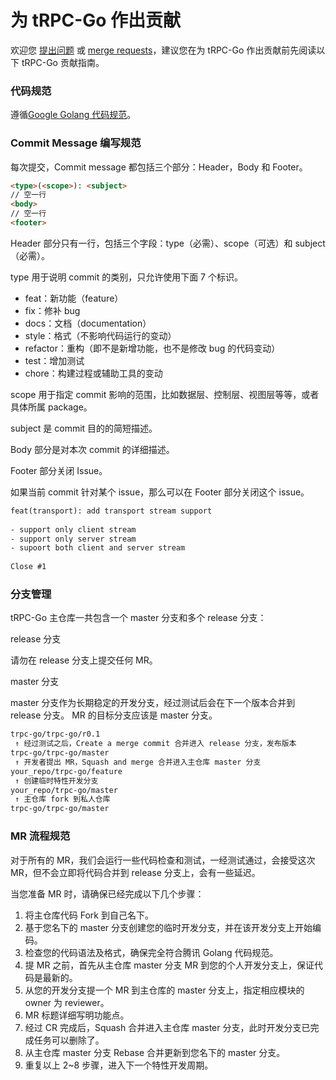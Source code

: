 # 为 tRPC-Go 作出贡献

欢迎您 [提出问题](issues) 或 [merge requests](merge_requests)，建议您在为 tRPC-Go 作出贡献前先阅读以下 tRPC-Go 贡献指南。

### 代码规范
 
遵循[Google Golang 代码规范](https://google.github.io/styleguide/go/)。

### Commit Message 编写规范

每次提交，Commit message 都包括三个部分：Header，Body 和 Footer。
 
```html
<type>(<scope>): <subject>
// 空一行
<body>
// 空一行
<footer>
```
 
Header 部分只有一行，包括三个字段：type（必需）、scope（可选）和 subject（必需）。
 
type 用于说明 commit 的类别，只允许使用下面 7 个标识。
 
- feat：新功能（feature）
- fix：修补 bug
- docs：文档（documentation）
- style：格式（不影响代码运行的变动）
- refactor：重构（即不是新增功能，也不是修改 bug 的代码变动）
- test：增加测试
- chore：构建过程或辅助工具的变动
 
scope 用于指定 commit 影响的范围，比如数据层、控制层、视图层等等，或者具体所属 package。
 
subject 是 commit 目的的简短描述。
 
Body 部分是对本次 commit 的详细描述。
 
Footer 部分关闭 Issue。
 
如果当前 commit 针对某个 issue，那么可以在 Footer 部分关闭这个 issue。
 
```html
feat(transport): add transport stream support
 
- support only client stream 
- support only server stream 
- supoort both client and server stream
 
Close #1
```

### 分支管理

tRPC-Go 主仓库一共包含一个 master 分支和多个 release 分支：

release 分支

请勿在 release 分支上提交任何 MR。

master 分支

master 分支作为长期稳定的开发分支，经过测试后会在下一个版本合并到 release 分支。
MR 的目标分支应该是 master 分支。

```html
trpc-go/trpc-go/r0.1
 ↑ 经过测试之后，Create a merge commit 合并进入 release 分支，发布版本
trpc-go/trpc-go/master
 ↑ 开发者提出 MR，Squash and merge 合并进入主仓库 master 分支
your_repo/trpc-go/feature
 ↑ 创建临时特性开发分支
your_repo/trpc-go/master
 ↑ 主仓库 fork 到私人仓库
trpc-go/trpc-go/master
```

### MR 流程规范

对于所有的 MR，我们会运行一些代码检查和测试，一经测试通过，会接受这次 MR，但不会立即将代码合并到 release 分支上，会有一些延迟。

当您准备 MR 时，请确保已经完成以下几个步骤：

1. 将主仓库代码 Fork 到自己名下。
2. 基于您名下的 master 分支创建您的临时开发分支，并在该开发分支上开始编码。
3. 检查您的代码语法及格式，确保完全符合腾讯 Golang 代码规范。
4. 提 MR 之前，首先从主仓库 master 分支 MR 到您的个人开发分支上，保证代码是最新的。
5. 从您的开发分支提一个 MR 到主仓库的 master 分支上，指定相应模块的 owner 为 reviewer。
6. MR 标题详细写明功能点。
7. 经过 CR 完成后，Squash 合并进入主仓库 master 分支，此时开发分支已完成任务可以删除了。
8. 从主仓库 master 分支 Rebase 合并更新到您名下的 master 分支。
9. 重复以上 2~8 步骤，进入下一个特性开发周期。
